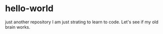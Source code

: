# hello-world
just another repository
I am just strating to learn to code. Let's see if my old brain works.
